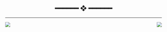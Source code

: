 <h2 align="center"> ━━━━━━  ❖  ━━━━━━ </h2>

---

<img align="left" src="https://github-readme-stats.vercel.app/api?username=zenithds&hide=prs&show_icons=true&hide_border=true&title_color=F8BD96&text_color=F5E0DC&icon_color=96CDFB&bg_color=1E1E2E"/>

<img align="right" src="https://github-readme-stats.vercel.app/api/top-langs/?username=zenithds&layout=compact&title_color=F8BD96&text_color=F5E0DC&icon_color=96CDFB&bg_color=1E1E2E&hide=javascript,lua"/>

